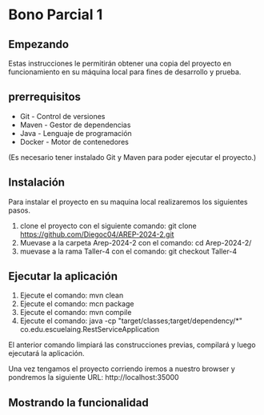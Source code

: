 # Bono Parcial 1

## Empezando
Estas instrucciones le permitirán obtener una copia del proyecto en funcionamiento en su máquina local para fines de desarrollo y prueba.

## prerrequisitos
* Git - Control de versiones
* Maven - Gestor de dependencias
* Java - Lenguaje de programación
* Docker - Motor de contenedores

(Es necesario tener instalado Git y Maven para poder ejecutar el proyecto.)

## Instalación 
Para instalar el proyecto en su maquina local realizaremos los siguientes pasos.

1. clone el proyecto con el siguiente comando: git clone https://github.com/Diegoc04/AREP-2024-2.git
2. Muevase a la carpeta Arep-2024-2 con el comando: cd Arep-2024-2/
3. muevase a la rama Taller-4 con el comando: git checkout Taller-4

## Ejecutar la aplicación
1. Ejecute el comando: mvn clean
2. Ejecute el comando: mcn package
3. Ejecute el comando: mvn compile
4. Ejecute el comando: java -cp "target/classes;target/dependency/*" co.edu.escuelaing.RestServiceApplication

El anterior comando limpiará las construcciones previas, compilará y luego ejecutará la aplicación.

Una vez tengamos el proyecto corriendo iremos a nuestro browser y pondremos la siguiente URL: http://localhost:35000

## Mostrando la funcionalidad 
